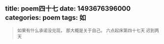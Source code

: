 title: poem四十七
date: 1493676396000
categories: poem
tags: 如
---
> 如果有什么承诺没兑现，
那大概是关于自己。
六点起床第四十七天 迟到两天